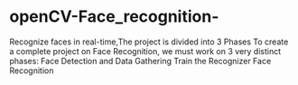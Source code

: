 # openCV-Face_recognition-
Recognize faces in real-time,The project is divided into 3 Phases To create a complete project on Face Recognition, we must work on 3 very distinct phases: Face Detection and Data Gathering Train the Recognizer Face Recognition
